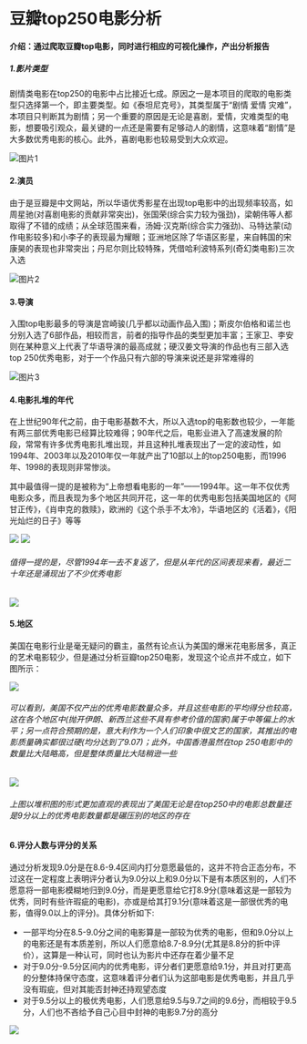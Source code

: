 # 豆瓣top250电影分析
#### 介绍：通过爬取豆瓣top电影，同时进行相应的可视化操作，产出分析报告

##### 1.影片类型

剧情类电影在top250的电影中占比接近七成。原因之一是本项目的爬取的电影类型只选择第一个，即主要类型。如《泰坦尼克号》，其类型属于“剧情 爱情 灾难”，本项目只判断其为剧情；另一个重要的原因是无论是喜剧，爱情，灾难类型的电影，想要吸引观众，最关键的一点还是需要有足够动人的剧情，这意味着“剧情”是大多数优秀电影的核心。此外，喜剧电影也较易受到大众欢迎。

![图片1](./类型.jpg)

#### 2.演员
由于是豆瓣是中文网站，所以华语优秀影星在出现top电影中的出现频率较高，如周星驰(对喜剧电影的贡献非常突出)，张国荣(综合实力较为强劲)，梁朝伟等人都取得了不错的成绩；从全球范围来看，汤姆·汉克斯(综合实力强劲)、马特达蒙(动作电影较多)和小李子的表现最为耀眼；亚洲地区除了华语区影星，来自韩国的宋康昊的表现也非常突出；丹尼尔则比较特殊，凭借哈利波特系列(奇幻类电影)三次入选

![图片2](./%E6%BC%94%E5%91%98.jpg)


#### 3.导演
入围top电影最多的导演是宫崎骏(几乎都以动画作品入围)；斯皮尔伯格和诺兰也分别入选了6部作品，相较而言，前者的指导作品的类型更加丰富；王家卫、李安则在某种意义上代表了华语导演的最高成就；硬汉姜文导演的作品也有三部入选top 250优秀电影，对于一个作品只有六部的导演来说还是非常难得的

![图片3](./%E5%AF%BC%E6%BC%94.jpg)

#### 4.电影扎堆的年代
在上世纪90年代之前，由于电影基数不大，所以入选top的电影数也较少，一年能有两三部优秀电影已经算比较难得；90年代之后，电影业进入了高速发展的阶段，常常有许多优秀电影扎堆出现，并且这种扎堆表现出了一定的波动性，如1994年、2003年以及2010年仅一年就产出了10部以上的top250电影，而1996年、1998的表现则非常惨淡。

其中最值得一提的是被称为“上帝想看电影的一年”——1994年。这一年不仅优秀电影众多，而且表现为多个地区共同开花，这一年的优秀电影包括美国地区的《阿甘正传》，《肖申克的救赎》，欧洲的《这个杀手不太冷》，华语地区的《活着》，《阳光灿烂的日子》等等

![](./%E5%B9%B4%E4%BB%BD.jpg)
![](./%E5%B9%B4%E4%BB%BD2.jpg)

###### 值得一提的是，尽管1994年一去不复返了，但是从年代的区间表现来看，最近二十年还是涌现出了不少优秀电影

![](./%E5%B9%B4%E4%BB%A3%E5%8C%BA%E9%97%B4.jpg)

#### 5.地区
美国在电影行业是毫无疑问的霸主，虽然有论点认为美国的爆米花电影居多，真正的艺术电影较少，但是通过分析豆瓣top250电影，发现这个论点并不成立，如下图所示：

![](./地区平均得分.jpg)
###### 可以看到，美国不仅产出的优秀电影数量众多，并且这些电影的平均得分也较高，这在各个地区中(抛开伊朗、新西兰这些不具有参考价值的国家)属于中等偏上的水平；另一点符合预期的是，意大利作为一个人们印象中很文艺的国家，其推出的电影质量确实都很过硬(均分达到了9.07)；此外，中国香港虽然在top 250电影中的数量比大陆略高，但是整体质量比大陆稍逊一些
![](./%E5%9C%B0%E5%8C%BA.jpg)
###### 上图以堆积图的形式更加直观的表现出了美国无论是在top250中的电影总数量还是9分以上的优秀电影数量都是碾压别的地区的存在


#### 6.评分人数与评分的关系
通过分析发现9.0分是在8.6-9.4区间内打分意愿最低的，这并不符合正态分布，不过这在一定程度上表明评分者认为9.0分以上和9.0分以下是有本质区别的，人们不愿意将一部电影模糊地归到9.0分，而是更愿意给它打8.9分(意味着这是一部较为优秀，同时有些许瑕疵的电影)，亦或是给其打9.1分(意味着这是一部很优秀的电影，值得9.0以上的评分)。具体分析如下:
- 一部平均分在8.5-9.0分之间的电影算是一部较为优秀的电影，但和9.0分以上的电影还是有本质差别，所以人们愿意给8.7-8.9分(尤其是8.8分的折中评价），这算是一种认可，同时也认为影片中还存在着少量不足
- 对于9.0分-9.5分区间内的优秀电影，评分者们更愿意给9.1分，并且对打更高的分整体持保守态度，这意味着评分者们认为这部电影是优秀电影，并且几乎没有瑕疵，但对其能否封神还持观望态度
- 对于9.5分以上的极优秀电影，人们愿意给9.5与9.7之间的9.6分，而相较于9.5分，人们也不吝给予自己心目中封神的电影9.7分的高分

![](./%E8%AF%84%E5%88%86%E4%BA%BA%E6%95%B0%E4%B8%8E%E8%AF%84%E5%88%86.jpg)